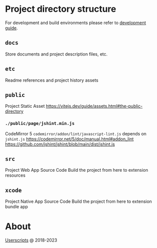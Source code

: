# Project directory structure
For development and build environments please refer to [development guide](dev.md).

## `docs`
Store documents and project description files, etc.

## `etc`
Readme references and project history assets

## `public`
Project Static Asset
https://vitejs.dev/guide/assets.html#the-public-directory

### `./public/page/jshint.min.js`
CodeMirror 5 `codemirror/addon/lint/javascript-lint.js` depends on `jshint.js`
https://codemirror.net/5/doc/manual.html#addon_lint
https://github.com/jshint/jshint/blob/main/dist/jshint.js

## `src`
Project Web App Source Code
Build the project from here to extension resources

## `xcode`
Project Native App Source Code
Build the project from here to extension bundle app

# About
[Userscripts](https://github.com/quoid/userscripts) @ 2018-2023